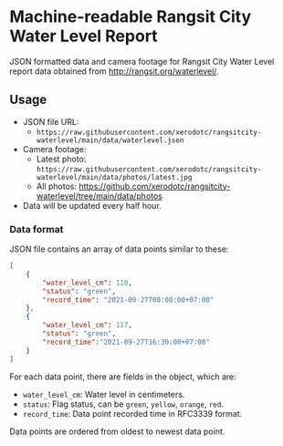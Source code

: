 # Machine-readable Rangsit City Water Level Report

JSON formatted data and camera footage for Rangsit City Water Level report data obtained from http://rangsit.org/waterlevel/.

## Usage

* JSON file URL:
    * `https://raw.githubusercontent.com/xerodotc/rangsitcity-waterlevel/main/data/waterlevel.json`
* Camera footage:
    * Latest photo: `https://raw.githubusercontent.com/xerodotc/rangsitcity-waterlevel/main/data/photos/latest.jpg`
    * All photos: https://github.com/xerodotc/rangsitcity-waterlevel/tree/main/data/photos
* Data will be updated every half hour.

### Data format

JSON file contains an array of data points similar to these:
```json
[
    {
        "water_level_cm": 110,
        "status": "green",
        "record_time": "2021-09-27T08:00:00+07:00"
    },
    {
        "water_level_cm": 117,
        "status": "green",
        "record_time":"2021-09-27T16:30:00+07:00"
    }
]
```

For each data point, there are fields in the object, which are:
* `water_level_cm`: Water level in centimeters.
* `status`: Flag status, can be `green`, `yellow`, `orange`, `red`.
* `record_time`: Data point recorded time in RFC3339 format.

Data points are ordered from oldest to newest data point.
